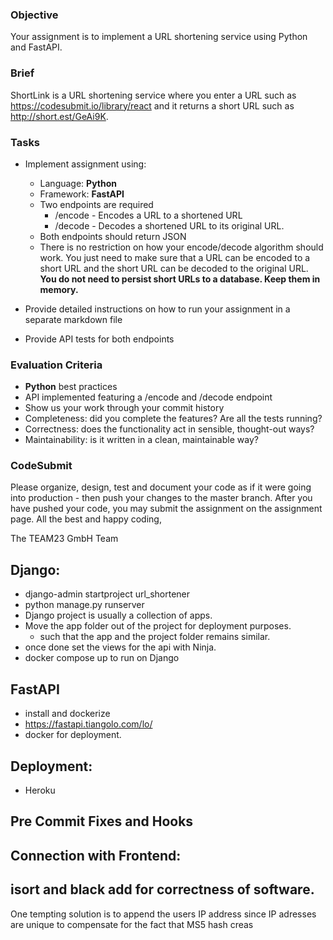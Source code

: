 ### Objective
Your assignment is to implement a URL shortening service using Python and FastAPI.

### Brief
ShortLink is a URL shortening service where you enter a URL such as https://codesubmit.io/library/react and it returns a short URL such as http://short.est/GeAi9K.

### Tasks
-   Implement assignment using:
    -   Language: **Python**
    -   Framework: **FastAPI**
    -   Two endpoints are required
        -   /encode - Encodes a URL to a shortened URL
        -   /decode - Decodes a shortened URL to its original URL.
    -   Both endpoints should return JSON
    - There is no restriction on how your encode/decode algorithm should work. You just need to make sure that a URL can be encoded to a short URL and the short URL can be decoded to the original URL. **You do not need to persist short URLs to a database. Keep them in memory.** 
    
-   Provide detailed instructions on how to run your assignment in a separate markdown file
-   Provide API tests for both endpoints

### Evaluation Criteria
-   **Python** best practices
-   API implemented featuring a /encode and /decode endpoint
-   Show us your work through your commit history
-   Completeness: did you complete the features? Are all the tests running?
-   Correctness: does the functionality act in sensible, thought-out ways?
-   Maintainability: is it written in a clean, maintainable way?

### CodeSubmit
Please organize, design, test and document your code as if it were going into production - then push your changes to the master branch. After you have pushed your code, you may submit the assignment on the assignment page.
All the best and happy coding,

The TEAM23 GmbH Team

## Django:
   * django-admin startproject url_shortener
   * python manage.py runserver 
   * Django project is usually a collection of apps.
   * Move the app folder out of the project for deployment purposes.
     * such that the app and the project folder remains similar.
   * once done set the views for the api with Ninja.
   * docker compose up to run on Django 

## FastAPI
   * install and dockerize
   * https://fastapi.tiangolo.com/lo/
   * docker for deployment.

## Deployment: 
   * Heroku

## Pre Commit Fixes and Hooks 

## Connection with Frontend:

## isort and black add for correctness of software.

One tempting solution is to append the users IP address since IP adresses are 
unique  to compensate for the fact that MS5 hash creas